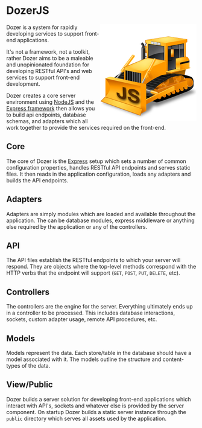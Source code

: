 # DozerJS

<img align="right" src="logo.png">

Dozer is a system for rapidly developing services to support front-end applications.

It's not a framework, not a toolkit, rather Dozer aims to be a maleable and
unopinionated foundation for developing RESTful API's and web services to support
front-end development.

Dozer creates a core server environment using [NodeJS](http://www.nodejs.org) and
the [Express framework](http://expressjs.com) then allows you to build api endpoints,
database schemas, and adapters which all work together to provide the services
required on the front-end.

## Core

The core of Dozer is the [Express](http://expressjs.com/) setup which sets a
number of common configuration properties, handles RESTful API endpoints and
serves static files. It then reads in the application configuration, loads any
adapters and builds the API endpoints.

## Adapters

Adapters are simply modules which are loaded and available throughout the application.
The can be database modules, express middleware or anything else required by the
application or any of the controllers.

## API

The API files establish the RESTful endpoints to which your server will respond.
They are objects where the top-level methods correspond with the HTTP verbs that
the endpoint will support (`GET`, `POST`, `PUT`, `DELETE`, etc).

## Controllers

The controllers are the engine for the server. Everything ultimately ends up in
a controller to be processed. This includes database interactions, sockets,
custom adapter usage, remote API procedures, etc.

## Models

Models represent the data. Each store/table in the database should have a model
associated with it. The models outline the structure and content-types of the
data.

## View/Public

Dozer builds a server solution for developing front-end applications which interact
with API's, sockets and whatever else is provided by the server component. On
startup Dozer builds a static server instance through the `public` directory which
serves all assets used by the application.